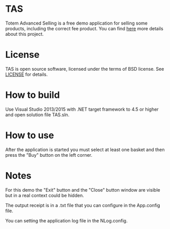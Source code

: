 # TAS
Totem Advanced Selling is a free demo application for selling some products, including the correct fee product. You can find [here](https://github.com/xpeppers/sales-taxes-problem) more details about this project.

# License
TAS is open source software, licensed under the terms of BSD license. See [LICENSE](https://github.com/Didacuss/TAS/blob/master/LICENSE) for details.

# How to build
Use Visual Studio 2013/2015 with .NET target framework to 4.5 or higher and open solution file TAS.sln. 

# How to use
After the application is started you must select at least one basket and then press the "Buy" button on the left corner.

# Notes
For this demo the "Exit" button and the "Close" button window are visible but in a real context could be hidden.

The output receipt is in a .txt file that you can configure in the App.config file.

You can setting the application log file in the NLog.config.
